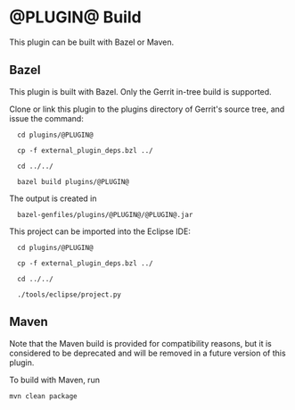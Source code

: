 @PLUGIN@ Build
==============

This plugin can be built with Bazel or Maven.

Bazel
----

This plugin is built with Bazel. Only the Gerrit in-tree build is
supported.

Clone or link this plugin to the plugins directory of Gerrit's source
tree, and issue the command:

```
  cd plugins/@PLUGIN@

  cp -f external_plugin_deps.bzl ../

  cd ../../

  bazel build plugins/@PLUGIN@
```

The output is created in

```
  bazel-genfiles/plugins/@PLUGIN@/@PLUGIN@.jar
```

This project can be imported into the Eclipse IDE:

```
  cd plugins/@PLUGIN@

  cp -f external_plugin_deps.bzl ../

  cd ../../

  ./tools/eclipse/project.py
```

Maven
-----

Note that the Maven build is provided for compatibility reasons, but
it is considered to be deprecated and will be removed in a future
version of this plugin.

To build with Maven, run

```
mvn clean package
```
